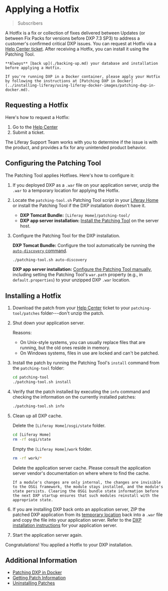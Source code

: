 # Applying a Hotfix

> Subscribers

A Hotfix is a fix or collection of fixes delivered between Updates (or between Fix Packs for versions before DXP 7.3 SP3) to address a customer's confirmed critical DXP issues. You can request at Hotfix via a [Help Center ticket](https://help.liferay.com/hc). After receiving a Hotfix, you can install it using the Patching Tool.

```{warning}
**Always** [back up](./backing-up.md) your database and installation before applying a Hotfix.
```

```{note}
If you're running DXP in a Docker container, please apply your Hotfix by following the instructions at [Patching DXP in Docker](../installing-liferay/using-liferay-docker-images/patching-dxp-in-docker.md).
```

## Requesting a Hotfix

Here's how to request a Hotfix:

1. Go to the [Help Center](https://help.liferay.com/hc)
1. Submit a ticket.

The Liferay Support Team works with you to determine if the issue is with the product, and provides a fix for any unintended product behavior.

## Configuring the Patching Tool

The Patching Tool applies Hotfixes. Here's how to configure it:

1. If you deployed DXP as a `.war` file on your application server, unzip the `.war` to a temporary location for applying the Hotfix.
1. Locate the `patching-tool.sh` Patching Tool script in your [Liferay Home](../reference/liferay-home.md) or install the Patching Tool if the DXP installation doesn't have it.

    * **DXP Tomcat Bundle:** `[Liferay Home]/patching-tool/`
    * **DXP app server installation:** [Install the Patching Tool](./reference/installing-the-patching-tool.md) on the server host.

1. Configure the Patching Tool for the DXP installation.

    **DXP Tomcat Bundle:** Configure the tool automatically be running the [`auto-discovery` command](./reference/configuring-the-patching-tool.md).
    
    ```bash
    ./patching-tool.sh auto-discovery
    ```
    
    **DXP app server installation:** [Configure the Patching Tool manually](./reference/configuring-the-patching-tool.md), including setting the Patching Tool's `war.path` property (e.g., in `default.properties`) to your unzipped DXP `.war` location.

## Installing a Hotfix

1. Download the patch from your [Help Center](https://help.liferay.com/hc) ticket to your `patching-tool/patches` folder---don't unzip the patch.
1. Shut down your application server.

    Reasons:

    * On Unix-style systems, you can usually replace files that are running, but the old ones reside in memory.
    * On Windows systems, files in use are locked and can't be patched.

1. Install the patch by running the Patching Tool's `install` command from the `patching-tool` folder:

    ```bash
    cd patching-tool
    ./patching-tool.sh install
    ```

1. Verify that the patch installed by executing the `info` command and checking the information on the currently installed patches:

    ```bash
    ./patching-tool.sh info
    ```

1. Clean up all DXP cache.

    Delete the `[Liferay Home]/osgi/state` folder.

    ```bash
    cd [Liferay Home]
    rm -rf osgi/state
    ```

    Empty the `[Liferay Home]/work` folder.

    ```bash
    rm -rf work/*
    ```

    Delete the application server cache. Please consult the application server vendor's documentation on where where to find the cache.

    ```{note}
    If a module's changes are only internal, the changes are invisible to the OSGi framework, the module stays installed, and the module's state persists. Clearing the OSGi bundle state information before the next DXP startup ensures that such modules reinstall with the appropriate state.
    ```

1. If you are installing DXP back onto an application server, ZIP the patched DXP application from its [temporary location](#preparing-to-patch-dxp-on-an-application-server) back into a `.war` file and copy the file into your application server. Refer to the [DXP installation instructions](../installing-liferay/installing-liferay-on-an-application-server.md) for your application server.
1. Start the application server again.

Congratulations! You applied a Hotfix to your DXP installation.

## Additional Information

* [Patching DXP in Docker](../installing-liferay/using-liferay-docker-images/patching-dxp-in-docker.md)
* [Getting Patch Information](./reference/getting-patch-information.md)
* [Uninstalling Patches](./reference/uninstalling-patches.md)